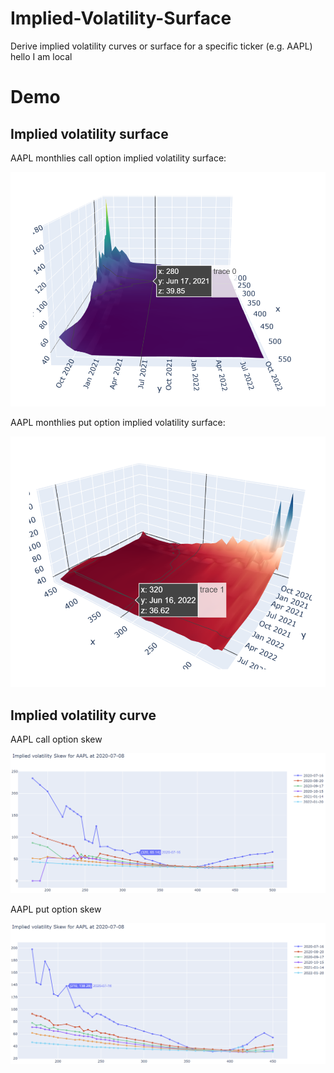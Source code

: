 # Implied-Volatility-Surface
Derive implied volatility curves or surface for a specific ticker (e.g. AAPL) hello I am local

# Demo

## Implied volatility surface

AAPL monthlies call option implied volatility surface:

![](example/AAPL3D1.png)

AAPL monthlies put option implied volatility surface:

![](example/AAPL3D2.png)

## Implied volatility curve 

AAPL call option skew

![](example/aaplc1.png)

AAPL put option skew

![](example/aaplp1.png)